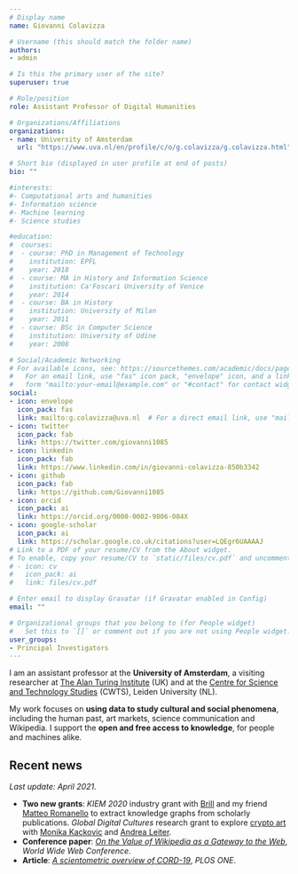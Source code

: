 ```yaml
---
# Display name
name: Giovanni Colavizza

# Username (this should match the folder name)
authors:
- admin

# Is this the primary user of the site?
superuser: true

# Role/position
role: Assistant Professor of Digital Humanities

# Organizations/Affiliations
organizations:
- name: University of Amsterdam
  url: "https://www.uva.nl/en/profile/c/o/g.colavizza/g.colavizza.html"

# Short bio (displayed in user profile at end of posts)
bio: ""

#interests:
#- Computational arts and humanities
#- Information science
#- Machine learning
#- Science studies

#education:
#  courses:
#  - course: PhD in Management of Technology
#    institution: EPFL
#    year: 2018
#  - course: MA in History and Information Science
#    institution: Ca'Foscari University of Venice
#    year: 2014
#  - course: BA in History
#    institution: University of Milan
#    year: 2011
#  - course: BSc in Computer Science
#    institution: University of Udine
#    year: 2008

# Social/Academic Networking
# For available icons, see: https://sourcethemes.com/academic/docs/page-builder/#icons
#   For an email link, use "fas" icon pack, "envelope" icon, and a link in the
#   form "mailto:your-email@example.com" or "#contact" for contact widget.
social:
- icon: envelope
  icon_pack: fas
  link: mailto:g.colavizza@uva.nl  # For a direct email link, use "mailto:g.colavizza@uva.nl".
- icon: twitter
  icon_pack: fab
  link: https://twitter.com/giovanni1085
- icon: linkedin
  icon_pack: fab
  link: https://www.linkedin.com/in/giovanni-colavizza-850b3342
- icon: github
  icon_pack: fab
  link: https://github.com/Giovanni1085
- icon: orcid
  icon_pack: ai
  link: https://orcid.org/0000-0002-9806-084X
- icon: google-scholar
  icon_pack: ai
  link: https://scholar.google.co.uk/citations?user=LQEgr6UAAAAJ
# Link to a PDF of your resume/CV from the About widget.
# To enable, copy your resume/CV to `static/files/cv.pdf` and uncomment the lines below.
# - icon: cv
#   icon_pack: ai
#   link: files/cv.pdf

# Enter email to display Gravatar (if Gravatar enabled in Config)
email: ""

# Organizational groups that you belong to (for People widget)
#   Set this to `[]` or comment out if you are not using People widget.
user_groups:
- Principal Investigators
---
```


I am an assistant professor at the **University of Amsterdam**, a visiting researcher at [The Alan Turing Institute](https://www.turing.ac.uk) (UK) and at the [Centre for Science and Technology Studies](https://www.cwts.nl) (CWTS), Leiden University (NL). 

My work focuses on **using data to study cultural and social phenomena**, including the human past, art markets, science communication and Wikipedia. I support the **open and free access to knowledge**, for people and machines alike.

## Recent news
*Last update: April 2021.*

* **Two new grants**: *KIEM 2020* industry grant with [Brill](https://brill.com) and my friend [Matteo Romanello](https://dhcenter-unil-epfl.com/en/biography/matteo-romanello/) to extract knowledge graphs from scholarly publications. *Global Digital Cultures* research grant to explore [crypto art](https://www.giovannicolavizza.com/project/aich-crypto-art/) with [Monika Kackovic](https://www.uva.nl/profiel/k/a/m.kackovic/m.kackovic.html) and [Andrea Leiter](https://www.uva.nl/en/profile/l/e/a.b.leiter/a.b.leiter.html).
* **Conference paper**: *[On the Value of Wikipedia as a Gateway to the Web](https://arxiv.org/pdf/2102.07385.pdf)*, *World Wide Web Conference*.
* **Article**: *[A scientometric overview of CORD-19](https://journals.plos.org/plosone/article?id=10.1371/journal.pone.0244839)*, *PLOS ONE*.

